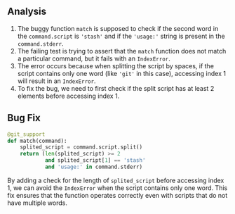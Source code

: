## Analysis
1. The buggy function `match` is supposed to check if the second word in the `command.script` is `'stash'` and if the `'usage:'` string is present in the `command.stderr`.
2. The failing test is trying to assert that the `match` function does not match a particular command, but it fails with an `IndexError`.
3. The error occurs because when splitting the script by spaces, if the script contains only one word (like `'git'` in this case), accessing index 1 will result in an `IndexError`.
4. To fix the bug, we need to first check if the split script has at least 2 elements before accessing index 1.

## Bug Fix
```python
@git_support
def match(command):
    splited_script = command.script.split()
    return (len(splited_script) >= 2
            and splited_script[1] == 'stash'
            and 'usage:' in command.stderr)
```

By adding a check for the length of `splited_script` before accessing index 1, we can avoid the `IndexError` when the script contains only one word. This fix ensures that the function operates correctly even with scripts that do not have multiple words.